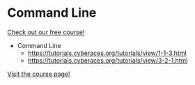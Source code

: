 # Command Line

[Check out our free course!](https://academy.hoppersroppers.org/mod/page/view.php?id=714)

* Command Line
   * <https://tutorials.cyberaces.org/tutorials/view/1-1-3.html>
   * <https://tutorials.cyberaces.org/tutorials/view/3-2-1.html>

[Visit the course page!](https://academy.hoppersroppers.org/mod/page/view.php?id=714) 
